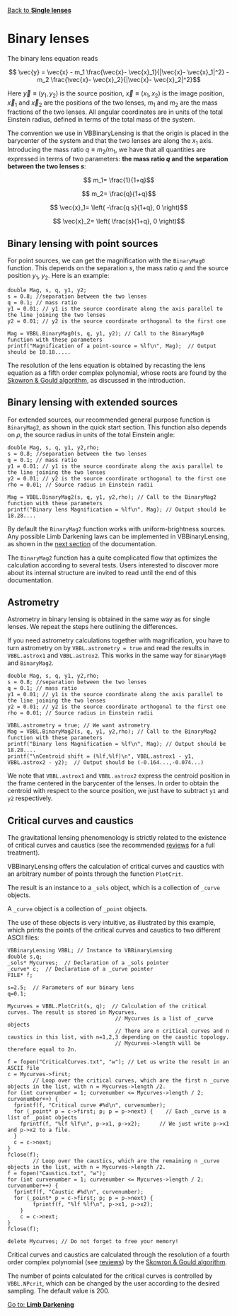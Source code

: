 [Back to **Single lenses**](SingleLenses.md)


# Binary lenses

The binary lens equation reads

$$ \vec{y} = \vec{x} - m_1 \frac{\vec{x}- \vec{x}_1}{|\vec{x}- \vec{x}_1|^2} - m_2 \frac{\vec{x}- \vec{x}_2}{|\vec{x}- \vec{x}_2|^2}$$

Here $\vec{y}\equiv (y_1,y_2)$ is the source position, $\vec{x}\equiv (x_1,x_2)$ is the image position, $\vec{x}_1$ and $\vec{x}_2$ are the positions of the two lenses, $m_1$ and $m_2$ are the mass fractions of the two lenses. All angular coordinates are in units of the total Einstein radius, defined in terms of the total mass of the system.

The convention we use in VBBinaryLensing is that the origin is placed in the barycenter of the system and that the two lenses are along the $x_1$ axis. Introducing the mass ratio $q\equiv m_2/m_1$, we have that all quantities are expressed in terms of two parameters: **the mass ratio $q$ and the separation between the two lenses $s$**:

$$ m_1= \frac{1}{1+q}$$

$$ m_2= \frac{q}{1+q}$$

$$ \vec{x}_1= \left( -\frac{q s}{1+q}, 0 \right)$$

$$ \vec{x}_2= \left( \frac{s}{1+q}, 0 \right)$$

## Binary lensing with point sources

For point sources, we can get the magnification with the `BinaryMag0` function. This depends on the separation $s$, the mass ratio $q$ and the source position $y_1$, $y_2$. Here is an example:

```
double Mag, s, q, y1, y2;
s = 0.8; //separation between the two lenses
q = 0.1; // mass ratio
y1 = 0.01; // y1 is the source coordinate along the axis parallel to the line joining the two lenses 
y2 = 0.01; // y2 is the source coordinate orthogonal to the first one

Mag = VBBL.BinaryMag0(s, q, y1, y2); // Call to the BinaryMag0 function with these parameters
printf("Magnification of a point-source = %lf\n", Mag);  // Output should be 18.18.....
```

The resolution of the lens equation is obtained by recasting the lens equation as a fifth order complex polynomial, whose roots are found by the [Skowron & Gould algorithm](http://www.astrouw.edu.pl/~jskowron/cmplx_roots_sg/), as discussed in the introduction.

## Binary lensing with extended sources

For extended sources, our recommended general purpose function is `BinaryMag2`, as shown in the quick start section. This function also depends on $\rho$, the source radius in units of the total Einstein angle:

```
double Mag, s, q, y1, y2,rho;
s = 0.8; //separation between the two lenses
q = 0.1; // mass ratio
y1 = 0.01; // y1 is the source coordinate along the axis parallel to the line joining the two lenses 
y2 = 0.01; // y2 is the source coordinate orthogonal to the first one
rho = 0.01; // Source radius in Einstein radii

Mag = VBBL.BinaryMag2(s, q, y1, y2,rho); // Call to the BinaryMag2 function with these parameters
printf("Binary lens Magnification = %lf\n", Mag); // Output should be 18.28....
```

By default the `BinaryMag2` function works with uniform-brightness sources. Any possible Limb Darkening laws can be implemented in VBBinaryLensing, as shown in the [next section](LimbDarkening.md) of the documentation.

The `BinaryMag2` function has a quite complicated flow that optimizes the calculation according to several tests. Users interested to discover more about its internal structure are invited to read until the end of this documentation.

## Astrometry

Astrometry in binary lensing is obtained in the same way as for single lenses. We repeat the steps here outlining the differences.

If you need astrometry calculations together with magnification, you have to turn astrometry on by ```VBBL.astrometry = true``` and read the results in ```VBBL.astrox1``` and ```VBBL.astrox2```. This works in the same way for ```BinaryMag0``` and ```BinaryMag2```.

```
double Mag, s, q, y1, y2,rho;
s = 0.8; //separation between the two lenses
q = 0.1; // mass ratio
y1 = 0.01; // y1 is the source coordinate along the axis parallel to the line joining the two lenses 
y2 = 0.01; // y2 is the source coordinate orthogonal to the first one
rho = 0.01; // Source radius in Einstein radii

VBBL.astrometry = true; // We want astrometry
Mag = VBBL.BinaryMag2(s, q, y1, y2,rho); // Call to the BinaryMag2 function with these parameters
printf("Binary lens Magnification = %lf\n", Mag); // Output should be 18.28....
printf("\nCentroid shift = (%lf,%lf)\n", VBBL.astrox1 - y1, VBBL.astrox2 - y2);  // Output should be (-0.164...,-0.074...)
```

We note that ```VBBL.astrox1``` and ```VBBL.astrox2``` express the centroid position in the frame centered in the barycenter of the lenses. In order to obtain the centroid with respect to the source position, we just have to subtract `y1` and `y2` respectively.

## Critical curves and caustics

The gravitational lensing phenomenology is strictly related to the existence of critical curves and caustics (see the recommended [reviews](reviews.md) for a full treatment).

VBBinaryLensing offers the calculation of critical curves and caustics with an arbitrary number of points through the function ```PlotCrit```.

The result is an instance to a ```_sols``` object, which is a collection of ```_curve``` objects.

A ```_curve``` object is a collection of ```_point``` objects. 

The use of these objects is very intuitive, as illustrated by this example, which prints the points of the critical curves and caustics to two different ASCII files:

```
VBBinaryLensing VBBL; // Instance to VBBinaryLensing
double s,q;
_sols* Mycurves;  // Declaration of a _sols pointer
_curve* c;  // Declaration of a _curve pointer
FILE* f;

s=2.5;  // Parameters of our binary lens
q=0.1;

Mycurves = VBBL.PlotCrit(s, q);  // Calculation of the critical curves. The result is stored in Mycurves.
                                  // Mycurves is a list of _curve objects
                                  // There are n critical curves and n caustics in this list, with n=1,2,3 depending on the caustic topology.
                                  // Mycurves->length will be therefore equal to 2n.

f = fopen("CriticalCurves.txt", "w"); // Let us write the result in an ASCII file
c = Mycurves->first;
        // Loop over the critical curves, which are the first n _curve objects in the list, with n = Mycurves->length /2.
for (int curvenumber = 1; curvenumber <= Mycurves->length / 2; curvenumber++) {  
  fprintf(f, "Critical curve #%d\n", curvenumber);
  for (_point* p = c->first; p; p = p->next) {    // Each _curve is a list of _point objects
    fprintf(f, "%lf %lf\n", p->x1, p->x2);      // We just write p->x1 and p->x2 to a file.
  }
  c = c->next;
}
fclose(f);
        // Loop over the caustics, which are the remaining n _curve objects in the list, with n = Mycurves->length /2.
f = fopen("Caustics.txt", "w");
for (int curvenumber = 1; curvenumber <= Mycurves->length / 2; curvenumber++) {
  fprintf(f, "Caustic #%d\n", curvenumber);
  for (_point* p = c->first; p; p = p->next) {
		fprintf(f, "%lf %lf\n", p->x1, p->x2);
	}
	c = c->next;
}
fclose(f);

delete Mycurves; // Do not forget to free your memory!
```

Critical curves and caustics are calculated through the resolution of a fourth order complex polynomial (see [reviews](reviews.md)) by the [Skowron & Gould algorithm](http://www.astrouw.edu.pl/~jskowron/cmplx_roots_sg/). 

The number of points calculated for the critical curves is controlled by ```VBBL.NPcrit```, which can be changed by the user according to the desired sampling. The default value is 200.

[Go to: **Limb Darkening**](LimbDarkening.md)
